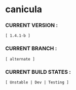 # canicula

### CURRENT VERSION :     
    [ 1.4.1-b ]

### CURRENT BRANCH :
    [ alternate ]

### CURRENT BUILD STATES : 
    [ Unstable | Dev | Testing ]